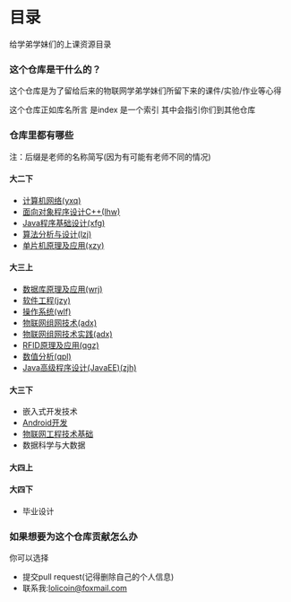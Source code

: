 # 目录

给学弟学妹们的上课资源目录

### 这个仓库是干什么的？

这个仓库是为了留给后来的物联网学弟学妹们所留下来的课件/实验/作业等心得

这个仓库正如库名所言 是index 是一个索引 其中会指引你们到其他仓库

### 仓库里都有哪些

注：后缀是老师的名称简写(因为有可能有老师不同的情况)

#### 大二下

- [计算机网络(yxq)](https://github.com/2017IOTrepo/Sophomore/tree/master/%E8%AE%A1%E7%AE%97%E6%9C%BA%E7%BD%91%E7%BB%9C)
- [面向对象程序设计C++(lhw)](https://github.com/2017IOTrepo/Sophomore/tree/master/C%2B%2B)
- [Java程序基础设计(xfg)](https://github.com/2017IOTrepo/Sophomore/tree/master/java)
- [算法分析与设计(lzj)](https://github.com/2017IOTrepo/SophomoreLessons/tree/master/%E7%AE%97%E6%B3%95%E5%88%86%E6%9E%90%E4%B8%8E%E8%AE%BE%E8%AE%A1)
- [单片机原理及应用(xzy)](https://github.com/2017IOTrepo/Sophomore/tree/master/%E5%8D%95%E7%89%87%E6%9C%BA)

#### 大三上

- [数据库原理及应用(wrj)](https://github.com/2017IOTrepo/JuniorLessons/tree/master/%E6%95%B0%E6%8D%AE%E5%BA%93)
- [软件工程(jzy)](https://github.com/2017IOTrepo/JuniorLessons/tree/master/%E8%BD%AF%E4%BB%B6%E5%B7%A5%E7%A8%8B)
- [操作系统(wlf)](https://github.com/2017IOTrepo/JuniorLessons/tree/master/%E6%93%8D%E4%BD%9C%E7%B3%BB%E7%BB%9F)
- [物联网组网技术(adx)](https://github.com/2017IOTrepo/JuniorLessons/tree/master/%E7%89%A9%E8%81%94%E7%BD%91%E7%BB%84%E7%BD%91%E6%8A%80%E6%9C%AF)
- [物联网组网技术实践(adx)](https://github.com/2017IOTrepo/JuniorLessons/tree/master/%E7%89%A9%E8%81%94%E7%BD%91%E7%BB%84%E7%BD%91%E6%8A%80%E6%9C%AF%E5%AE%9E%E8%B7%B5)
- [RFID原理及应用(qgz)](https://github.com/2017IOTrepo/JuniorLessons/tree/master/RFID%E5%8E%9F%E7%90%86%E5%8F%8A%E5%BA%94%E7%94%A8)
- [数值分析(qpl)](https://github.com/2017IOTrepo/JuniorLessons/tree/master/%E6%95%B0%E5%80%BC%E5%88%86%E6%9E%90)
- [Java高级程序设计(JavaEE)(zjh)](https://github.com/2017IOTrepo/JuniorLessons/tree/master/Java%E9%AB%98%E7%BA%A7%E7%A8%8B%E5%BA%8F%E8%AE%BE%E8%AE%A1(JavaEE))

#### 大三下

- 嵌入式开发技术
- [Android开发](https://github.com/2017IOTrepo/AndroidMoocExamples)
- [物联网工程技术基础](https://github.com/2017IOTrepo/IOTBP)
- 数据科学与大数据

#### 大四上



#### 大四下

- 毕业设计

### 如果想要为这个仓库贡献怎么办

你可以选择

- 提交pull request(记得删除自己的个人信息)
- 联系我:lolicoin@foxmail.com
